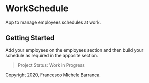 # WorkSchedule

App to manage employees schedules at work.

## Getting Started

Add your employees on the employees section and then build your schedule as required in the apposite section.

> Project Status: Work in Progress

Copyright 2020, Francesco Michele Barranca.
